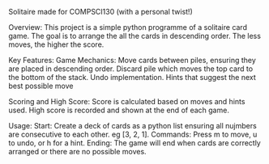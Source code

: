 Solitaire made for COMPSCI130 (with a personal twist!)

Overview:
This project is a simple python programme of a solitaire card game. 
The goal is to arrange the all the cards in descending order. The less moves, the higher the score.

Key Features:
Game Mechanics:
Move cards between piles, ensuring they are placed in descending order.
Discard pile which moves the top card to the bottom of the stack.
Undo implementation.
Hints that suggest the next best possible move

Scoring and High Score:
Score is calculated based on moves and hints used.
High score is recorded and shown at the end of each game.

Usage:
Start: Create a deck of cards as a python list ensuring all nujmbers are consecutive to each other. eg [3, 2, 1]. 
Commands: Press m to move, u to undo, or h for a hint.
Ending: The game will end when cards are correctly arranged or there are no possible moves.
